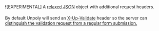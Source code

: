 ❗[EXPERIMENTAL] A [relaxed JSON](https://unpoly.com/relaxed-json) object with additional request headers.

By default Unpoly will send an [X-Up-Validate](https://unpoly.com/X-Up-Validate) header so the server can [distinguish the validation request from a regular form submission.](https://unpoly.com/up-validate#backend-protocol)